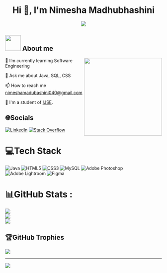 
<h1 align="center">Hi 👋, I'm Nimesha Madhubhashini</h1>

<p align="center">
  <a href="https://github.com/DenverCoder1/readme-typing-svg"><img src="https://readme-typing-svg.herokuapp.com?font=Time+New+Roman&color=%23C8BE25&size=25&center=true&vCenter=true&width=600&height=100&lines=;Always+learning+new+things"></a>
</p>



	
## <picture><img src = "https://github.com/7oSkaaa/7oSkaaa/blob/main/Images/about_me.gif?raw=true" width = 50px></picture> About me

<picture> <img align="right" src="https://github.com/7oSkaaa/7oSkaaa/blob/main/Images/Right_Side.gif?raw=true" width = 250px></picture>

🌱 I’m currently learning  Software Engineering

💬 Ask me about Java, SQL, CSS

📫 How to reach me nimeshamadubashini040@gmail.com

🌱 I'm a student of [IJSE](https://www.ijse.lk/).
 

## 🌐Socials
[![LinkedIn](https://img.shields.io/badge/LinkedIn-%230077B5.svg?logo=linkedin&logoColor=white)](https://linkedin.com/in/nimesha-madhubhashini-2b0741264) [![Stack Overflow](https://img.shields.io/badge/-Stackoverflow-FE7A16?logo=stack-overflow&logoColor=white)](https://stackoverflow.com/users/18200401) 

# 💻Tech Stack
![Java](https://img.shields.io/badge/java-%23ED8B00.svg?style=for-the-badge&logo=java&logoColor=white) ![HTML5](https://img.shields.io/badge/html5-%23E34F26.svg?style=for-the-badge&logo=html5&logoColor=white) ![CSS3](https://img.shields.io/badge/css3-%231572B6.svg?style=for-the-badge&logo=css3&logoColor=white) ![MySQL](https://img.shields.io/badge/mysql-%2300f.svg?style=for-the-badge&logo=mysql&logoColor=white) ![Adobe Photoshop](https://img.shields.io/badge/adobephotoshop-%2331A8FF.svg?style=for-the-badge&logo=adobephotoshop&logoColor=white) ![Adobe Lightroom](https://img.shields.io/badge/Adobe%20Lightroom-31A8FF.svg?style=for-the-badge&logo=Adobe%20Lightroom&logoColor=white) 	![Figma](https://img.shields.io/badge/figma-%23F24E1E.svg?style=for-the-badge&logo=figma&logoColor=white)
# 📊GitHub Stats :
![](https://github-readme-stats.vercel.app/api?username=nimeshamadubashini&theme=radical&hide_border=false&include_all_commits=false&count_private=false)<br/>
![](https://github-readme-streak-stats.herokuapp.com/?user=nimeshamadubashini&theme=radical&hide_border=false)<br/>
![](https://github-readme-stats.vercel.app/api/top-langs/?username=nimeshamadubashini&theme=radical&hide_border=false&include_all_commits=false&count_private=false&layout=compact)

## 🏆GitHub Trophies
![](https://github-trophies.vercel.app/?username=nimeshamadubashini&theme=radical&no-frame=false&no-bg=false&margin-w=4)

---
[![](https://visitcount.itsvg.in/api?id=nimeshamadubashini&icon=0&color=0)](https://visitcount.itsvg.in)

